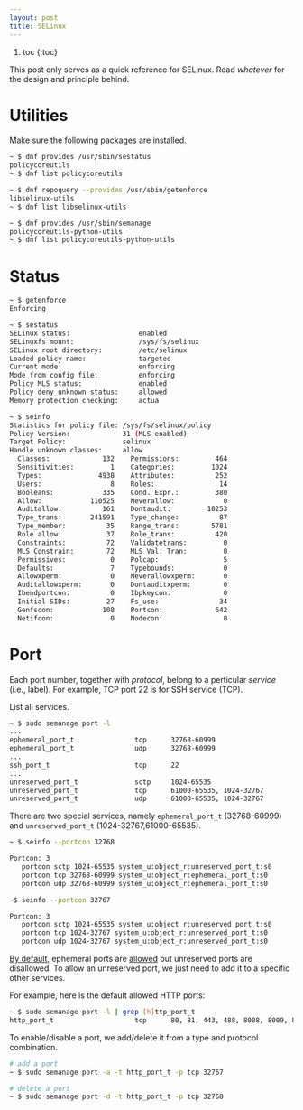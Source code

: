 ```yaml
---
layout: post
title: SELinux
---
```


1. toc
{:toc}

This post only serves as a quick reference for SELinux. Read *whatever* for the design and principle behind.

# Utilities #

Make sure the following packages are installed.

```bash
~ $ dnf provides /usr/sbin/sestatus
policycoreutils
~ $ dnf list policycoreutils

~ $ dnf repoquery --provides /usr/sbin/getenforce
libselinux-utils
~ $ dnf list libselinux-utils

~ $ dnf provides /usr/sbin/semanage
policycoreutils-python-utils
~ $ dnf list policycoreutils-python-utils
```

# Status #

```bash
~ $ getenforce
Enforcing

~ $ sestatus
SELinux status:                 enabled
SELinuxfs mount:                /sys/fs/selinux
SELinux root directory:         /etc/selinux
Loaded policy name:             targeted
Current mode:                   enforcing
Mode from config file:          enforcing
Policy MLS status:              enabled
Policy deny_unknown status:     allowed
Memory protection checking:     actua

~ $ seinfo
Statistics for policy file: /sys/fs/selinux/policy
Policy Version:             31 (MLS enabled)
Target Policy:              selinux
Handle unknown classes:     allow
  Classes:             132    Permissions:         464
  Sensitivities:         1    Categories:         1024
  Types:              4938    Attributes:          252
  Users:                 8    Roles:                14
  Booleans:            335    Cond. Expr.:         380
  Allow:            110525    Neverallow:            0
  Auditallow:          161    Dontaudit:         10253
  Type_trans:       241591    Type_change:          87
  Type_member:          35    Range_trans:        5781
  Role allow:           37    Role_trans:          420
  Constraints:          72    Validatetrans:         0
  MLS Constrain:        72    MLS Val. Tran:         0
  Permissives:           0    Polcap:                5
  Defaults:              7    Typebounds:            0
  Allowxperm:            0    Neverallowxperm:       0
  Auditallowxperm:       0    Dontauditxperm:        0
  Ibendportcon:          0    Ibpkeycon:             0
  Initial SIDs:         27    Fs_use:               34
  Genfscon:            108    Portcon:             642
  Netifcon:              0    Nodecon:               0
```

# Port #

Each port number, together with *protocol*, belong to a perticular *service* (i.e., label). For example, TCP port 22 is for SSH service (TCP).

List all services.

```bash
~ $ sudo semanage port -l
...
ephemeral_port_t               tcp      32768-60999
ephemeral_port_t               udp      32768-60999
...
ssh_port_t                     tcp      22
...
unreserved_port_t              sctp     1024-65535
unreserved_port_t              tcp      61000-65535, 1024-32767
unreserved_port_t              udp      61000-65535, 1024-32767
```

There are two special services, namely `ephemeral_port_t` (32768-60999) and `unreserved_port_t` (1024-32767,61000-65535).

```bash
~ $ seinfo --portcon 32768

Portcon: 3
   portcon sctp 1024-65535 system_u:object_r:unreserved_port_t:s0
   portcon tcp 32768-60999 system_u:object_r:ephemeral_port_t:s0
   portcon udp 32768-60999 system_u:object_r:ephemeral_port_t:s0

~$ seinfo --portcon 32767

Portcon: 3
   portcon sctp 1024-65535 system_u:object_r:unreserved_port_t:s0
   portcon tcp 1024-32767 system_u:object_r:unreserved_port_t:s0
   portcon udp 1024-32767 system_u:object_r:unreserved_port_t:s0
```

[By default](https://access.redhat.com/solutions/3236651), ephemeral ports are [allowed](https://selinux.tycho.nsa.narkive.com/HQcSiIcp/rfc-https-bugzilla-redhat-com-show-bug-cgi-id-1174405) but unreserved ports are disallowed. To allow an unreserved port, we just need to add it to a specific other services.

For example, here is the default allowed HTTP ports:

```bash
~ $ sudo semanage port -l | grep [h]ttp_port_t
http_port_t                    tcp      80, 81, 443, 488, 8008, 8009, 8443, 9000
```

To enable/disable a port, we add/delete it from a type and protocol combination.

```bash
# add a port
~ $ sudo semanage port -a -t http_port_t -p tcp 32767

# delete a port
~ $ sudo semanage port -d -t http_port_t -p tcp 32768
```
